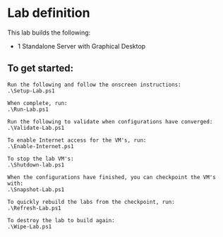 # Lab definition

This lab builds the following:

* 1 Standalone Server with Graphical Desktop

## To get started:

    Run the following and follow the onscreen instructions:
    .\Setup-Lab.ps1

    When complete, run:
    .\Run-Lab.ps1

    Run the following to validate when configurations have converged:
    .\Validate-Lab.ps1

    To enable Internet access for the VM's, run:
    .\Enable-Internet.ps1

    To stop the lab VM's:
    .\Shutdown-lab.ps1

    When the configurations have finished, you can checkpoint the VM's with:
    .\Snapshot-Lab.ps1

    To quickly rebuild the labs from the checkpoint, run:
    .\Refresh-Lab.ps1

    To destroy the lab to build again:
    .\Wipe-Lab.ps1 
